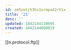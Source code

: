 ```yaml
---
id: zm5zotjh3hv1xrmpa42r51x
title: '21'
desc: ''
updated: 1642144110695
created: 1642144088019
---
```



[[n.protocol.ftp]]
